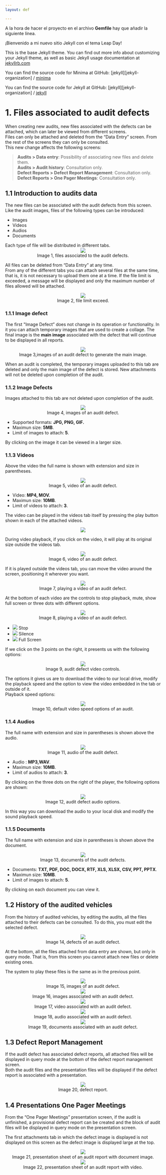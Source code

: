 ```yaml
---
layout: def

---
```



A la hora de hacer el proyecto en el archivo **Gemfile** hay que añadir la siguiente línea.

¡Bienvenido a mi nuevo sitio Jekyll con el tema Leap Day!

This is the base Jekyll theme. You can find out more info about customizing your Jekyll theme, as well as basic Jekyll usage documentation at [jekyllrb.com](https://jekyllrb.com/)

You can find the source code for Minima at GitHub:
[jekyll][jekyll-organization] /
[minima](https://github.com/jekyll/minima)

You can find the source code for Jekyll at GitHub:
[jekyll][jekyll-organization] /
[jekyll](https://github.com/jekyll/jekyll)
# 1. Files associated to audit defects

When creating new audits, new files associated with the defects can be attached, which can later be viewed from different screens. <br>
Files can only be attached and deleted from the “Data Entry” screen. From the rest of the screens they can only be consulted. <br>
This new change affects the following screens: <br>

> **Audits &gt; Data entry**: Possibility of associating new
> files and delete them. <br>
> **Audits &gt; Audit history**: Consultation only.<br>
> **Defect Reports &gt; Defect Report Management**: Consultation only.<br>
> **Defect Reports &gt; One Pager Meetings**: Consultation only.

## 1.1 Introduction to audits data

The new files can be associated with the audit defects from this screen. Like the audit images, files of the following types can be introduced:
<ul>
    <li>Images</li>
    <li>Videos</li>
    <li>Audios</li>
    <li>Documents</li>
</ul>
Each type of file will be distributed in different tabs.

<center><img src="./Imagenes/Imagen1.png" ></center>
<center>Image 1, files associated to the audit defects.</center>

All files can be deleted from “Data Entry” at any time. <br>
From any of the different tabs you can attach several files at the same time, that is, it is not necessary to upload them one at a time. If the file limit is exceeded, a message will be displayed and only the maximum number of files allowed will be attached.

<center><img src="./Imagenes/Imagen2.png" ></center>
<center>Image 2, file limit exceed.</center>

### 1.1.1 Image defect 
The first "Image Defect” does not change in its operation or functionality. In it you can attach temporary images that are used to create a collage. The final image is the **main image** associated with the defect that will continue to be displayed in all reports.

<center><img src="./Imagenes/Imagen3.png" ></center>
<center>Image 3,images of an audit defect to generate the main image.</center>

When an audit is completed, the temporary images uploaded to this tab are deleted and only the main image of the defect is stored.
New attachments will not be deleted upon completion of the audit.

### 1.1.2 Image Defects 
Images attached to this tab are not deleted upon completion of the audit.

<center><img src="./Imagenes/Imagen4.png" ></center>
<center>Image 4, images of an audit defect.</center>

<ul>
    <li>Supported formats: <strong>JPG, PNG, GIF.</strong></li>
    <li>Maximun size: <strong>5MB</strong>.</li>
    <li>Limit of images to attach:<strong> 5</strong>.</li>
</ul>

By clicking on the image it can be viewed in a larger size.

### 1.1.3 Vídeos
Above the video the full name is shown with extension and size in parentheses.

<center><img src="./Imagenes/Imagen5.png" ></center>
<center>Image 5, video of an audit defect.</center>

<ul>
    <li>Video: <strong>MP4, MOV.</strong></li>
    <li>Maximun size:  <strong>10MB</strong>.</li>
    <li>Limit of videos to attach:<strong> 3</strong>.</li>
</ul>

The video can be played in the videos tab itself by pressing the play button shown in each of the attached videos. <br>
<center><img src="./Imagenes/play.png" ></center>

During video playback, if you click on the video, it will play at its original size outside the videos tab.

<center><img src="./Imagenes/Imagen6.png" ></center>
<center>Image 6, video of an audit defect.</center>


If it is played outside the videos tab, you can move the video around the screen, positioning it wherever you want.

<center><img src="./Imagenes/Imagen7.png" ></center>
<center>Image 7, playing a video of an audit defect.</center>

At the bottom of each video are the controls to stop playback, mute, show full screen or three dots with different options.

<center><img src="./Imagenes/Imagen8.png" ></center>
<center>Image 8, playing a video of an audit defect.</center>

<ul>
    <li><img src = "./Imagenes/Pausar.png"> Stop</li>
    <li><img src = "./Imagenes/Silenciar.png"> Silence</li>
    <li><img src = "./Imagenes/pantalla.png"> Full Screen</li>
</ul>

If we click on the 3 points on the right, it presents us with the following options:
<center><img src="./Imagenes/Imagen9.png" ></center>
<center>Image 9, audit defect video controls.</center>

The options it gives us are to download the video to our local drive, modify the playback speed and the option to view the video embedded in the tab or outside of it. <br>
Playback speed options:

<center><img src="./Imagenes/Imagen10.png" ></center>
<center>Image 10, default video speed options of an audit.</center>

### 1.1.4 Audios

The full name with extension and size in parentheses is shown above the audio.

<center><img src="./Imagenes/Imagen11.png" ></center>
<center>Image 11, audio of the audit defect.</center>

<ul>
    <li>Audio : <strong> MP3,WAV</strong>.</li>
    <li>Maximun size: <strong> 10MB</strong>.</li>
    <li>Limit of audios to attach: <strong> 3</strong>.</li>
</ul>

By clicking on the three dots on the right of the player, the following options are shown:

<center><img src="./Imagenes/Imagen12.png"></center>
<center> Image 12, audit defect audio options.</center>

In this way you can download the audio to your local disk and modify the sound playback speed.

### 1.1.5 Documents

The full name with extension and size in parentheses is shown above the document.
<center><img src="./Imagenes/Imagen13.png"></center>
<center>Image 13, documents of the audit defects.</center>

<ul>
    <li>Documents:  <strong> TXT, PDF, DOC, DOCX, RTF, XLS, XLSX, CSV, PPT, PPTX</strong>.</li>
    <li>Maximun size: <strong> 10MB</strong>.</li>
    <li>Limit of images to attach: <strong> 5</strong>.</li>
</ul>

By clicking on each document you can view it.

## 1.2 History of the audited vehicles

From the history of audited vehicles, by editing the audits, all the files attached to their defects can be consulted. To do this, you must edit the selected defect.

<center><img src="./Imagenes/Imagen14.png"></center>
<center>Image 14, defects of an audit defect.</center>

At the bottom, all the files attached from data entry are shown, but only in query mode. That is, from this screen you cannot attach new files or delete existing ones.

The system to play these files is the same as in the previous point.

<center><img src="./Imagenes/Imagen15.png"></center>
<center>Image 15, images of an audit defect.</center>

<center><img src="./Imagenes/Imagen16.png"></center>
<center>Image 16, images associated with an audit defect.</center>

<center><img src="./Imagenes/Imagen17.png"></center>
<center>Image 17, video associated with an audit defect.</center>

<center><img src="./Imagenes/Imagen18.png"></center>
<center>Image 18, audio associated with an audit defect.</center>

<center><img src="./Imagenes/Imagen19.png"></center>
<center>Image 19, documents associated with an audit defect.</center>

## 1.3 Defect Report Management
If the audit defect has associated defect reports, all attached files will be displayed in query mode at the bottom of the defect report management screen. <br>
Both the audit files and the presentation files will be displayed if the defect report is associated with a presentation.

<center><img src="./Imagenes/Imagen20.png"></center>
<center>Image 20, defect report.</center>


## 1.4 Presentations One Pager Meetings

From the “One Pager Meetings” presentation screen, if the audit is unfinished, a provisional defect report can be created and the block of audit files will be displayed in query mode on the presentation screen.

The first attachments tab in which the defect image is displayed is not displayed on this screen as the defect image is displayed large at the top.

<center><img src="./Imagenes/Imagen21.png"></center>
<center>Image 21, presentation sheet of an audit report with document image.</center>

<center><img src="./Imagenes/Imagen22.png"></center>
<center>Image 22, presentation sheet of an audit report with video.</center>
